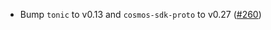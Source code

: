 - Bump `tonic` to v0.13 and `cosmos-sdk-proto` to v0.27
  ([\#260](https://github.com/cosmos/ibc-proto-rs/pull/260))